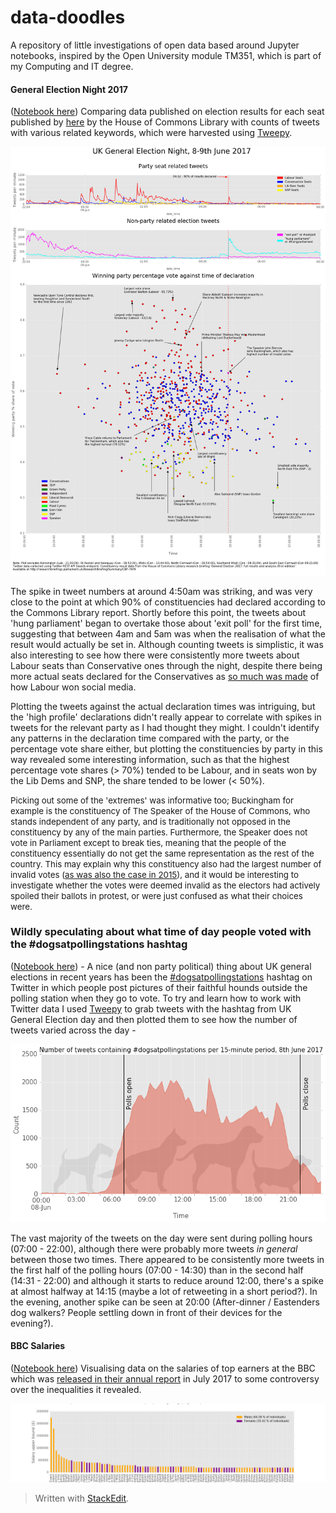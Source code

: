 # data-doodles
A repository of little investigations of open data based around Jupyter notebooks, inspired by the Open University module TM351, which is part of my Computing and IT degree.

#### General Election Night 2017
([Notebook here](https://github.com/LucyParry/data-doodles/blob/master/GE2017/Election%20Night/Election%20Night.ipynb)) Comparing data published on election results for each seat published by <a href="http://researchbriefings.parliament.uk/ResearchBriefing/Summary/CBP-7979">here</a> by the House of Commons Library with counts of tweets with various related keywords, which were harvested using [Tweepy](http://tweepy.readthedocs.io/en/v3.5.0/). 

<img src="ElectionDeclarationTimeAndVoteShare.png" alt="Election Night">

The spike in tweet numbers at around 4:50am was striking, and was very close to the point at which 90% of constituencies had declared according to the Commons Library report. Shortly before this point, the tweets about 'hung parliament' began to overtake those about 'exit poll' for the first time, suggesting that between 4am and 5am was when the realisation of what the result would actually be set in. Although counting tweets is simplistic, it was also interesting to see how there were consistently more tweets about Labour seats than Conservative ones through the night, despite there being more actual seats declared for the Conservatives as <a href="http://www.bbc.co.uk/news/blogs-trending-40209711">so much was made</a> of how Labour won social media.

Plotting the tweets against the actual declaration times was intriguing, but the 'high profile' declarations didn't really appear to correlate with spikes in tweets for the relevant party as I had thought they might. I couldn't identify any patterns in the declaration time compared with the party, or the percentage vote share either, but plotting the constituencies by party in this way revealed some interesting information, such as that the highest percentage vote shares (&gt; 70%) tended to be Labour, and in seats won by the Lib Dems and SNP, the share tended to be lower (&lt; 50%).

<span style="font-size: 10pt;">Picking out some of the 'extremes' was informative too; Buckingham for example is the constituency of The Speaker of the House of Commons, who stands independent of any party, and is traditionally not opposed in the constituency by any of the main parties. Furthermore, the Speaker does not vote in Parliament except to break ties, meaning that the people of the constituency essentially do not get the same representation as the rest of the country. This may explain why this constituency also had the largest number of invalid votes (<a href="http://www.independent.co.uk/news/uk/politics/john-bercow-speaker-house-commons-where-dont-votes-count-disenfranchisement-buckingham-constituency-a7739351.html">as was also the case in 2015</a>), and it would be interesting to investigate whether the votes were deemed invalid as the electors had actively spoiled their ballots in protest, or were just confused as what their choices were. </span>

### Wildly speculating about what time of day people voted with the #dogsatpollingstations hashtag
([Notebook here](https://github.com/LucyParry/data-doodles/blob/master/GE2017/Dogs%20at%20Polling%20Stations/Dogs%20at%20Polling%20Stations.ipynb)) - A nice (and non party political) thing about UK general elections in recent years has been the [#dogsatpollingstations](https://twitter.com/search?q=%23dogsatpollingstations&src=tyah) hashtag on Twitter in which people post pictures of their faithful hounds outside the polling station when they go to vote. To try and learn how to work with Twitter data I used [Tweepy](http://tweepy.readthedocs.io/en/v3.5.0/) to grab tweets with the hashtag from UK General Election day and then plotted them  to see how the number of tweets varied across the day -

<img src="daps.png" alt="Visualisation of #dogsatpollingstations hashtag on 08/06/17">

The vast majority of the tweets on the day were sent during polling hours (07:00 - 22:00), although there were probably more tweets <em>in general</em> between those two times. There appeared to be consistently more tweets in the first half of the polling hours (07:00 - 14:30) than in the second half  (14:31 - 22:00) and although it starts to reduce around 12:00, there's a spike at almost halfway at 14:15 (maybe a lot of retweeting in a short period?). In the evening, another spike can be seen at 20:00 (After-dinner / Eastenders dog walkers? People settling down in front of their devices for the evening?).

#### BBC Salaries
([Notebook here](https://github.com/LucyParry/data-doodles/blob/master/BBCSalaries/Salaries.ipynb)) Visualising data on the salaries of top earners at the BBC which was <a href="http://downloads.bbc.co.uk/aboutthebbc/insidethebbc/reports/pdf/annex_annual_report_201617.pdf">released in their annual report</a> in July 2017 to some controversy over the inequalities it revealed.

<img src="BBCSalaries.png" alt="BBC Salaries">
 
> Written with [StackEdit](https://stackedit.io/).
